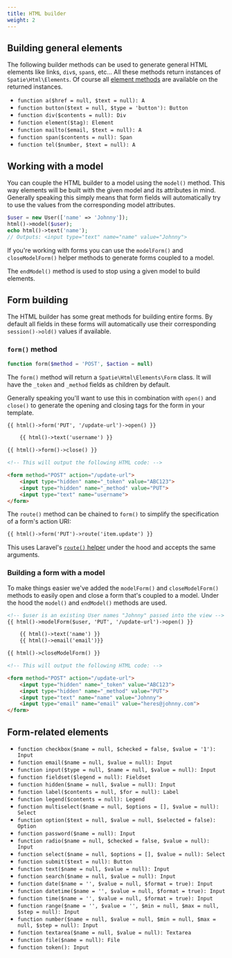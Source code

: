 ```yaml
---
title: HTML builder
weight: 2
---
```


## Building general elements

The following builder methods can be used to generate general HTML elements like links, `div`s, `span`s, etc... All these methods return instances of `Spatie\Html\Elements`. Of course all [element methods](/laravel-html/general-usage/element-methods) are available on the returned instances.

- `function a($href = null, $text = null): A`
- `function button($text = null, $type = 'button'): Button`
- `function div($contents = null): Div`
- `function element($tag): Element`
- `function mailto($email, $text = null): A`
- `function span($contents = null): Span`
- `function tel($number, $text = null): A`


## Working with a model

You can couple the HTML builder to a model using the `model()` method. This way elements will be built with the given model and its attributes in mind. Generally speaking this simply means that form fields will automatically try to use the values from the corresponding model attributes.

```php
$user = new User(['name' => 'Johnny']);
html()->model($user);
echo html()->text('name');
// Outputs: <input type="text" name="name" value="Johnny">
```

If you're working with forms you can use the `modelForm()` and `closeModelForm()` helper methods to generate forms coupled to a model.

The `endModel()` method is used to stop using a given model to build elements.


## Form building

The HTML builder has some great methods for building entire forms. By default all fields in these forms will automatically use their corresponding `session()->old()` values if available.

### `form()` method

```php
function form($method = 'POST', $action = null)
```

The `form()` method will return a `Spatie\Html\Elements\Form` class. It will have the `_token` and `_method` fields as children by default.

Generally speaking you'll want to use this in combination with `open()` and `close()` to generate the opening and closing tags for the form in your template.

```html
{{ html()->form('PUT', '/update-url')->open() }}

    {{ html()->text('username') }}

{{ html()->form()->close() }}

<!-- This will output the following HTML code: -->

<form method="POST" action="/update-url">
    <input type="hidden" name="_token" value="ABC123">
    <input type="hidden" name="_method" value="PUT">
    <input type="text" name="username">
</form>
```

The `route()` method can be chained to `form()` to simplify the specification of a form's action URI:
```html
{{ html()->form('PUT')->route('item.update') }}
```
This uses Laravel's [`route()` helper](https://laravel.com/docs/10.x/helpers#method-route) under the hood and accepts the same arguments.


### Building a form with a model

To make things easier we've added the `modelForm()` and `closeModelForm()` methods to easily open and close a form that's coupled to a model. Under the hood the `model()` and `endModel()` methods are used.

```html
<!-- $user is an existing User names "Johnny" passed into the view -->
{{ html()->modelForm($user, 'PUT', '/update-url')->open() }}

    {{ html()->text('name') }}
    {{ html()->email('email')}}

{{ html()->closeModelForm() }}

<!-- This will output the following HTML code: -->

<form method="POST" action="/update-url">
    <input type="hidden" name="_token" value="ABC123">
    <input type="hidden" name="_method" value="PUT">
    <input type="text" name="name" value="Johnny">
    <input type="email" name="email" value="heres@johnny.com">
</form>
```

## Form-related elements

- `function checkbox($name = null, $checked = false, $value = '1'): Input`
- `function email($name = null, $value = null): Input`
- `function input($type = null, $name = null, $value = null): Input`
- `function fieldset($legend = null): Fieldset`
- `function hidden($name = null, $value = null): Input`
- `function label($contents = null, $for = null): Label`
- `function legend($contents = null): Legend`
- `function multiselect($name = null, $options = [], $value = null): Select`
- `function option($text = null, $value = null, $selected = false): Option`
- `function password($name = null): Input`
- `function radio($name = null, $checked = false, $value = null): Input`
- `function select($name = null, $options = [], $value = null): Select`
- `function submit($text = null): Button`
- `function text($name = null, $value = null): Input`
- `function search($name = null, $value = null): Input`
- `function date($name = '', $value = null, $format = true): Input`
- `function datetime($name = '', $value = null, $format = true): Input`
- `function time($name = '', $value = null, $format = true): Input`
- `function range($name = '', $value = '', $min = null, $max = null, $step = null): Input`
- `function number($name = null, $value = null, $min = null, $max = null, $step = null): Input`
- `function textarea($name = null, $value = null): Textarea`
- `function file($name = null): File`
- `function token(): Input`
